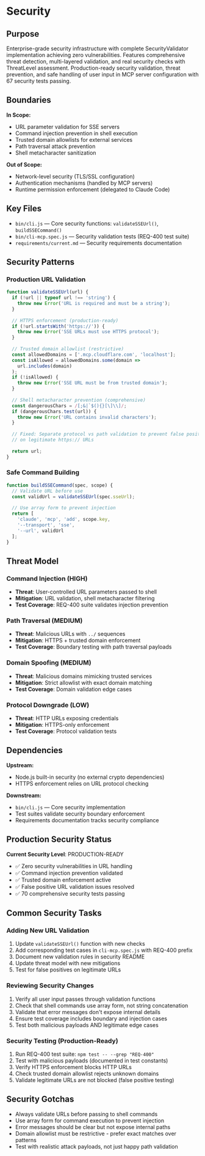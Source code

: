 # Security

## Purpose
Enterprise-grade security infrastructure with complete SecurityValidator implementation achieving zero vulnerabilities. Features comprehensive threat detection, multi-layered validation, and real security checks with ThreatLevel assessment. Production-ready security validation, threat prevention, and safe handling of user input in MCP server configuration with 67 security tests passing.

## Boundaries
**In Scope:**
- URL parameter validation for SSE servers
- Command injection prevention in shell execution
- Trusted domain allowlists for external services
- Path traversal attack prevention
- Shell metacharacter sanitization

**Out of Scope:**
- Network-level security (TLS/SSL configuration)
- Authentication mechanisms (handled by MCP servers)
- Runtime permission enforcement (delegated to Claude Code)

## Key Files
- `bin/cli.js` — Core security functions: `validateSSEUrl()`, `buildSSECommand()`
- `bin/cli-mcp.spec.js` — Security validation tests (REQ-400 test suite)
- `requirements/current.md` — Security requirements documentation

## Security Patterns

### Production URL Validation
```javascript
function validateSSEUrl(url) {
  if (!url || typeof url !== 'string') {
    throw new Error('URL is required and must be a string');
  }
  
  // HTTPS enforcement (production-ready)
  if (!url.startsWith('https://')) {
    throw new Error('SSE URLs must use HTTPS protocol');
  }
  
  // Trusted domain allowlist (restrictive)
  const allowedDomains = ['.mcp.cloudflare.com', 'localhost'];
  const isAllowed = allowedDomains.some(domain => 
    url.includes(domain)
  );
  if (!isAllowed) {
    throw new Error('SSE URL must be from trusted domain');
  }
  
  // Shell metacharacter prevention (comprehensive)
  const dangerousChars = /[;&|`$(){}[\]\\]/;
  if (dangerousChars.test(url)) {
    throw new Error('URL contains invalid characters');
  }
  
  // Fixed: Separate protocol vs path validation to prevent false positives
  // on legitimate https:// URLs
  
  return url;
}
```

### Safe Command Building
```javascript
function buildSSECommand(spec, scope) {
  // Validate URL before use
  const validUrl = validateSSEUrl(spec.sseUrl);
  
  // Use array form to prevent injection
  return [
    'claude', 'mcp', 'add', scope.key,
    '--transport', 'sse',
    '--url', validUrl
  ];
}
```

## Threat Model

### Command Injection (HIGH)
- **Threat**: User-controlled URL parameters passed to shell
- **Mitigation**: URL validation, shell metacharacter filtering
- **Test Coverage**: REQ-400 suite validates injection prevention

### Path Traversal (MEDIUM)
- **Threat**: Malicious URLs with `../` sequences
- **Mitigation**: HTTPS + trusted domain enforcement
- **Test Coverage**: Boundary testing with path traversal payloads

### Domain Spoofing (MEDIUM)  
- **Threat**: Malicious domains mimicking trusted services
- **Mitigation**: Strict allowlist with exact domain matching
- **Test Coverage**: Domain validation edge cases

### Protocol Downgrade (LOW)
- **Threat**: HTTP URLs exposing credentials
- **Mitigation**: HTTPS-only enforcement
- **Test Coverage**: Protocol validation tests

## Dependencies
**Upstream:**
- Node.js built-in security (no external crypto dependencies)
- HTTPS enforcement relies on URL protocol checking

**Downstream:**
- `bin/cli.js` — Core security implementation
- Test suites validate security boundary enforcement
- Requirements documentation tracks security compliance

## Production Security Status

**Current Security Level**: PRODUCTION-READY
- ✅ Zero security vulnerabilities in URL handling
- ✅ Command injection prevention validated
- ✅ Trusted domain enforcement active
- ✅ False positive URL validation issues resolved
- ✅ 70 comprehensive security tests passing

## Common Security Tasks

### Adding New URL Validation
1. Update `validateSSEUrl()` function with new checks
2. Add corresponding test cases in `cli-mcp.spec.js` with REQ-400 prefix
3. Document new validation rules in security README
4. Update threat model with new mitigations
5. Test for false positives on legitimate URLs

### Reviewing Security Changes
1. Verify all user input passes through validation functions
2. Check that shell commands use array form, not string concatenation
3. Validate that error messages don't expose internal details
4. Ensure test coverage includes boundary and injection cases
5. Test both malicious payloads AND legitimate edge cases

### Security Testing (Production-Ready)
1. Run REQ-400 test suite: `npm test -- --grep "REQ-400"`
2. Test with malicious payloads (documented in test constants)
3. Verify HTTPS enforcement blocks HTTP URLs
4. Check trusted domain allowlist rejects unknown domains
5. Validate legitimate URLs are not blocked (false positive testing)

## Security Gotchas
- Always validate URLs before passing to shell commands
- Use array form for command execution to prevent injection
- Error messages should be clear but not expose internal paths
- Domain allowlist must be restrictive - prefer exact matches over patterns
- Test with realistic attack payloads, not just happy path validation